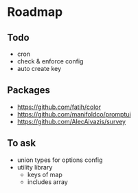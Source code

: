 # Roadmap

## Todo

- cron
- check & enforce config
- auto create key

## Packages

- https://github.com/fatih/color
- https://github.com/manifoldco/promptui
- https://github.com/AlecAivazis/survey

## To ask

- union types for options config
- utility library
  - keys of map
  - includes array
